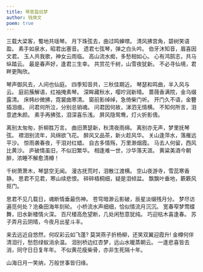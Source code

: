 ```yaml
---
title: 琴意盈旧梦
author: 钱焕文
poem: true
---
```


三载大梁客，蜀地共瑶琴。 月下珠弦去，曲过鸣蝉噤。 
清风拂宫角，碧树笑语盈。 素手如泉水，昭君出塞音。 
遗君七弦琴，弹之白头吟。 伯牙沐知音，眉喜因文君。 
玉人共我歌，神女云雨临。 高山流水痴，多愁相如心。 
心有鸿鹄志，共马纵踏云。 最是春声好，逢君三生幸。 
共赏花千树，山雪夜犹新。 不必寻仙境，君畔更陶欣。 

琴声御风去，人间也仙庭。 四季知音共，三秋佳期近。 
琴瑟和鸣曲，半入风与云。 庭前蔟解语，红袖掩素琴。 
深眸藏秋水，嘤咛润新晴。 蔷薇香满院，金乌缀露清。 
床帏纱微拂，霓裳曲寒清。 窗前影绰绰，急倚柴门听。 
开门久不语，金簪插泪痕。 问君何所泣，分别总销魂。 
问君因何故，涕泗无情横。 不知何所言，泪意遮朱颜。 
素手再拂弦，泪深喜乐浅。 屏风隐鸳鸯，灯火折影倩。 

离别太匆匆，折柳胜万言。 曲旧萧瑟新，秋清夜雨绵。 
离别亦无声，梦里抚琴弦。 襟泪别流年，风绵欲飞花。 
醉风又品茶，新火趁风华。 关山逢萍水，落雁远平沙。 
惊雨袭春夜，干泪对红蜡。 自古多情殇，万里渺烟霞。 
马去人何留，西风比黄沙。 庐破情虽旧，不似旧繁华。 
相逢难一世，沙华落天涯。 黄粱美酒今朝醉，浓睡不解愈清樽！

千树萧萧木，琴瑟空无闻。 漫古抚荒时，泪散江渡横。 
空山夜游寺，雪蕊寒香静。 思君不见君，寒山续悲恨。 
碎碎梧桐细，疑是泪倾盆。 飘飘叶垂地，簌簌风抠门。 

思君不见几载日，魂断情垂最伤神。 苍穹暗渺云影破，辰星淡缀残月分。 
梦尽访遍觅何处？沧桑田海年刻轮。 小桥流水声细细，恰似情流月沉沉。 
宽春窄梦莺蝶舞，旧水新楼情火深。 百尺楼高危望断，几处闲愁意犹纯。 
巧迎枯木喜逢春。 苏子弄月云阴晴，今夜月出星斗丰。 

来去远近自悠然，何叹彩云如飞蓬? 莫哭燕子折杨柳，还笑双翼迎霞升! 
金樽何伴清泪行，愁怨绿蚁消余温。 泪别桥边红杏梦，远山水暖蒸朝云。 
一逢悲喜皆去消，同守日日复年年。 不似黄花瘦柴骨，亦非生死隔十年。 

山海日月一笑纳，万般世事皆归缘。
